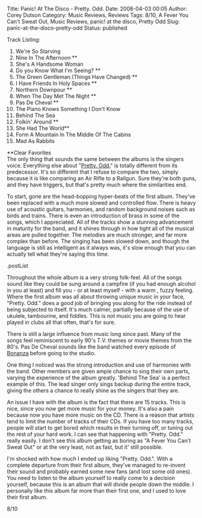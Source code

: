 Title: Panic! At The Disco - Pretty. Odd.
Date: 2008-04-03 00:05
Author: Corey Dutson
Category: Music Reviews, Reviews
Tags: 8/10, A Fever You Can't Sweat Out, Music Reviews, panic! at the disco, Pretty Odd
Slug: panic-at-the-disco-pretty-odd
Status: published

<div class="albumCover">

</div>

<div class="trackListing">

Track Listing:

</div>

1.  We're So Starving
2.  Nine In The Afternoon \*\*
3.  She's A Handsome Woman
4.  Do you Know What I'm Seeing? \*\*
5.  The Green Gentleman (Things Have Changed) \*\*
6.  I Have Friends In Holy Spaces \*\*
7.  Northern Downpour \*\*
8.  When The Day Met The Night \*\*
9.  Pas De Cheval \*\*
10. The Piano Knows Something I Don't Know
11. Behind The Sea
12. Folkin' Around \*\*
13. She Had The World\*\*
14. Form A Mountain In The Middle Of The Cabins
15. Mad As Rabbits

\*\*Clear Favorites  
The only thing that sounds the same between the albums is the singers
voice. Everything else about "[Pretty.
Odd.](http://www.amazon.ca/Pretty-Odd-Panic-at-Disco/dp/B00132D808 "Amazon.com: Pretty. Odd.")"
is totally different from its predecessor. It's so different that I
refuse to compare the two, simply because it is like comparing an Air
Rifle to a Railgun. Sure they're both guns, and they have triggers, but
that's pretty much where the similarities end.

To start, gone are the head-bopping hyper-beats of the first album.
They've been replaced with a much more slowed and controlled flow. There
is heavy use of acoustic guitars, harmonies, and random background
noises such as birds and trains. There is even an introduction of brass
in some of the songs, which I appreciated. All of the tracks show a
stunning advancement in maturity for the band, and it shines through in
how tight all of the musical areas are pulled together. The melodies are
much stronger, and far more complex than before. The singing has been
slowed down, and though the language is still as intelligent as it
always was, it's slow enough that you can actually tell what they're
saying this time.

.postList

Throughout the whole album is a very strong folk-feel. All of the songs
sound like they could be sung around a campfire (if you had enough
alcohol in you at least) and fill you - or at least myself - with a warm
, fuzzy feeling. Where the first album was all about throwing unique
music in your face, "Pretty. Odd." does a good job of bringing you along
for the ride instead of being subjected to itself. It's much calmer,
partially because of the use of ukulele, tambourine, and fiddles. This
is not music you are going to hear played in clubs all that often,
that's for sure.

There is still a large influence from music long since past. Many of the
songs feel reminiscent to early 90's T.V. themes or movie themes from
the 80's. Pas De Cheval sounds like the band watched every episode of
[Bonanza](http://en.wikipedia.org/wiki/Bonanza "Wikipedia: Bonanza")
before going to the studio.

One thing I noticed was the strong introduction and use of harmonies
with the band. Other members are given ample chance to sing their own
parts, varying the experience of the album greatly. 'Behind The Sea' is
a perfect example of this. The lead singer only sings backup during the
entire track, giving the others a chance to really shine as the singers
that they are.

An issue I have with the album is the fact that there are 15 tracks.
This is nice, since you now get more music for your money. It's also a
pain because now you have more music on the CD. There is a reason that
artists tend to limit the number of tracks of their CDs. If you have too
many tracks, people will start to get bored which results in their
turning off, or tuning out the rest of your hard work. I can see that
happening with "Pretty. Odd." really easily. I don't see this album
getting as boring as "A Fever You Can't Sweat Out" or at the very least,
not as fast, but it' still possible.

I'm shocked with how much I ended up liking "Pretty. Odd.". With a
complete departure from their first album, they've managed to re-invent
their sound and probably earned some new fans (and lost some old ones).
You need to listen to the album yourself to really come to a decision
yourself, because this is an album that will divide people down the
middle. I personally like this album far more than their first one, and
I used to love their first album.

8/10
